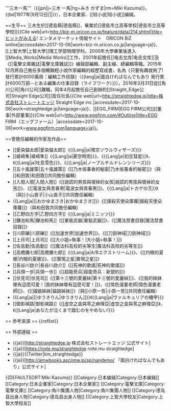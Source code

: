 '''三木一馬'''（{{jpn|j=三木 一馬|hg=みき かずま|rm=Miki Kazuma}}，{{bd|1977年|9月12日|||}}），日本企業家、[[轻小说|轻小说]]编辑。

==生平==
三木生於[[德島縣|德島縣]]，畢業於[[德島市立高等學校|德島市立高等學校]]<ref>{{Cite web|url=http://biz-m.oricon.co.jp/feature/data/214.shtml|title=ヒットがみえる! エンタメマーケット情報サイト　ORICON BiZ online|accessdate=2017-10-06|work=biz-m.oricon.co.jp|language=ja}}</ref>、[[上智大學|上智大學]]理工学部物理学科。2000年大學畢業後進入[[Media_Works|Media Works]]工作，2001年起擔任[[电击文库|电击文库]]及《[[電擊文庫雜誌|電擊文庫雜誌]]》编辑部編輯、副主编、總編輯等職。2015年12月將自己擔任多個暢銷輕小說作家編輯的經歷寫成書，名為《只要有趣就夠了!發行累計6000萬冊：編輯工作目錄》（{{lang|ja|面白ければなんでもあり 発行累計6000万部--とある編集の仕事目録（ライフワーク）}}）。2016年3月31日從[[角川公司|角川公司]]離職，同年4月起擔任自己創辦的[[Straight_Edge公司|Straight Edge公司]]首任社長<ref>{{Cite web|url=http://straightedge.jp|title=株式会社ストレートエッジ Straight Edge inc.|accessdate=2017-10-06|work=straightedge.jp|language=ja}}</ref>、[[EGG_FIRM|EGG FIRM公司]][[董事|外部董事]]<ref>{{Cite web|url=http://www.eggfirm.com/#Outline|title=EGG FIRM（エッグファーム）|accessdate=2017-10-06|work=www.eggfirm.com|language=ja}}</ref>。

==曾擔任編輯的作家及作品==
* [[愛染貓太郎|愛染貓太郎]]《{{Lang|ja|塔京ソウルウィザーズ}}》
* [[綾崎隼|綾崎隼]]《{{Lang|ja|蒼空時雨}}》、《{{Lang|ja|初恋彗星}}》、《{{Lang|ja|吐息雪色}}》、《{{Lang|ja|ノーブルチルドレンシリーズ}}》
* [[五十嵐雄策|五十嵐雄策]]《[[乃木坂春香的秘密|乃木坂春香的秘密]]》（與[[和田敦|和田敦]]共同擔任編輯）
* [[入間人間|入間人間]]《[[說謊的男孩與壞掉的女孩|說謊的男孩與壞掉的女孩]]》、《[[電波女與青春男|電波女與青春男]]》、《{{Lang|ja|トカゲの王}}》（與[[小山直子|小山直子]]共同擔任編輯）
* {{Lang|ja|[[おかゆまさき|おかゆまさき]]}}《[[撲殺天使朵庫蘿|撲殺天使朵庫蘿]]》（與和田敦共同擔任編輯）
* [[乙野四方字|乙野四方字]]《{{Lang|ja|ミニッツ}}》
* [[鎌池和馬|鎌池和馬]]《[[重裝武器|重裝武器]]》、《[[魔法禁書目錄|魔法禁書目錄]]》
* [[川原礫|川原礫]]《[[加速世界|加速世界]]》、《[[刀劍神域|刀劍神域]]》
* [[上月司|上月司]]《[[大小姐×執事！|大小姐×執事！]]》
* [[佐島勤|佐島勤]]《[[魔法科高校的劣等生|魔法科高校的劣等生]]》
* [[高橋彌七郎|高橋彌七郎]]《{{Lang|ja|A/Bエクストリーム}}》、《[[灼眼的夏娜|灼眼的夏娜]]》、《[[實現之星|實現之星]]》
* [[長谷川啟介|長谷川啟介]]《[[死神的歌謠|死神的歌謠]]》
* [[兵頭一歩|兵頭一歩]]《[[超能奇兵|超能奇兵：新盟約]]》
* [[伏見司|伏見司]]《[[第十三號的愛麗絲|第十三號的愛麗絲]]》、《[[我的妹妹哪有這麼可愛！|我的妹妹哪有這麼可愛！]]》、《[[情色漫畫老師|情色漫畫老師]]》、《[[貓娘姊妹|貓娘姊妹]]》（與[[小原一哲|小原一哲]]共同擔任編輯）
* {{Lang|ja|[[ゆうきりん|ゆうきりん]]}}《{{Lang|ja|ヴァルキュリアの機甲}}》
* [[御影瑛路|御影瑛路]]《[[虛空之盒與零之麻理亞|虛空之盒與零之麻理亞]]》、《{{Lang|ja|あなたが泣くまで踏むのをやめない!}}》

== 參考來源 ==
{{reflist}}

== 外部連結 ==
* {{ja}}[http://straightedge.jp 株式会社ストレートエッジ 公式サイト]
* {{ja}}[https://note.mu/straightedge note.mu straightedge]
* {{ja}}{{Twitter|km_straightedge}}
* {{ja}}[http://amwbooks.asciimw.jp/sp/nandemo/ 「面白ければなんでもあり」公式サイト]

{{DEFAULTSORT:Miki Kazuma}}
[[Category:日本编辑|Category:日本编辑]]
[[Category:日本企業家|Category:日本企業家]]
[[Category:電擊文庫|Category:電擊文庫]]
[[Category:角川集團人物|Category:角川集團人物]]
[[Category:德岛县出身人物|Category:德岛县出身人物]]
[[Category:上智大學校友|Category:上智大學校友]]